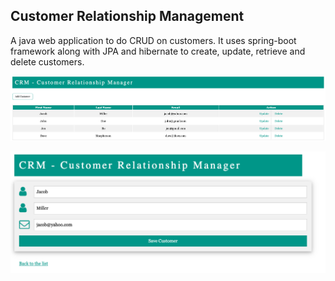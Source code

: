 ## Customer Relationship Management

A java web application to do CRUD on customers. It uses spring-boot framework along with JPA and hibernate to create, update, retrieve and delete customers.

<p align="left">
  <img src="images/HomePage.png" width="1000" title="Listing all customers">
</p>

<p align="left">
  <img src="images/UpdateCustomer.png" width="850" title="Update customer here">
</p>